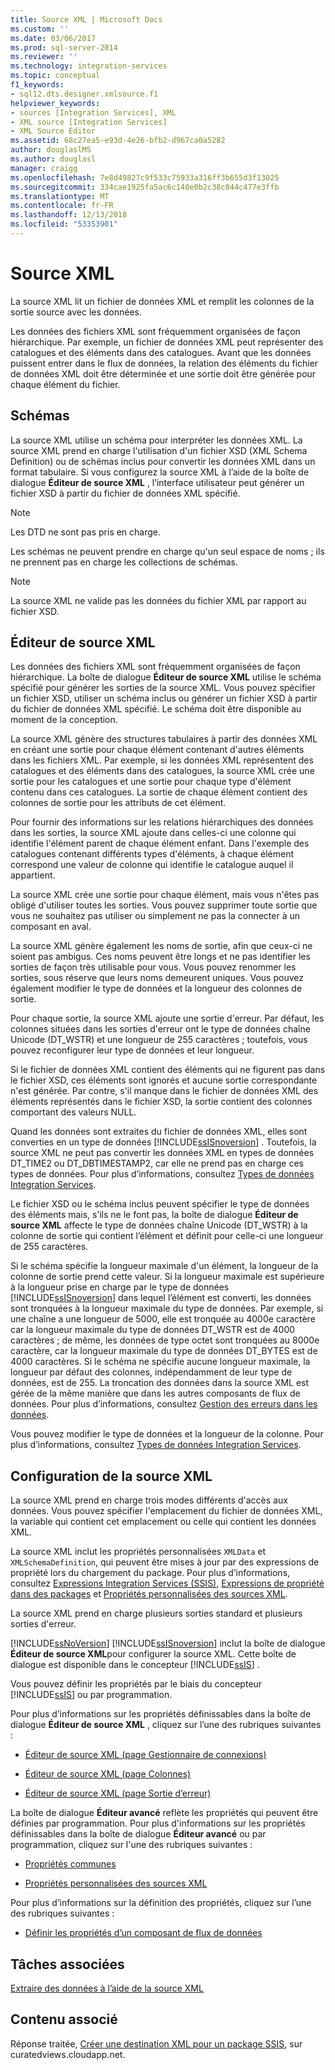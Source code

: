 ```yaml
---
title: Source XML | Microsoft Docs
ms.custom: ''
ms.date: 03/06/2017
ms.prod: sql-server-2014
ms.reviewer: ''
ms.technology: integration-services
ms.topic: conceptual
f1_keywords:
- sql12.dts.designer.xmlsource.f1
helpviewer_keywords:
- sources [Integration Services], XML
- XML source [Integration Services]
- XML Source Editor
ms.assetid: 68c27ea5-e93d-4e26-bfb2-d967ca0a5282
author: douglaslMS
ms.author: douglasl
manager: craigg
ms.openlocfilehash: 7e8d49827c9f533c75933a316ff3b655d3f13025
ms.sourcegitcommit: 334cae1925fa5ac6c140e0b2c38c844c477e3ffb
ms.translationtype: MT
ms.contentlocale: fr-FR
ms.lasthandoff: 12/13/2018
ms.locfileid: "53353901"
---
```

# <a name="xml-source"></a>Source XML
  La source XML lit un fichier de données XML et remplit les colonnes de la sortie source avec les données.  
  
 Les données des fichiers XML sont fréquemment organisées de façon hiérarchique. Par exemple, un fichier de données XML peut représenter des catalogues et des éléments dans des catalogues. Avant que les données puissent entrer dans le flux de données, la relation des éléments du fichier de données XML doit être déterminée et une sortie doit être générée pour chaque élément du fichier.  
  
## <a name="schemas"></a>Schémas  
 La source XML utilise un schéma pour interpréter les données XML. La source XML prend en charge l'utilisation d'un fichier XSD (XML Schema Definition) ou de schémas inclus pour convertir les données XML dans un format tabulaire. Si vous configurez la source XML à l’aide de la boîte de dialogue **Éditeur de source XML** , l’interface utilisateur peut générer un fichier XSD à partir du fichier de données XML spécifié.  
  
> [!NOTE]  
>  Les DTD ne sont pas pris en charge.  
  
 Les schémas ne peuvent prendre en charge qu'un seul espace de noms ; ils ne prennent pas en charge les collections de schémas.  
  
> [!NOTE]  
>  La source XML ne valide pas les données du fichier XML par rapport au fichier XSD.  
  
## <a name="xml-source-editor"></a>Éditeur de source XML  
 Les données des fichiers XML sont fréquemment organisées de façon hiérarchique. La boîte de dialogue **Éditeur de source XML** utilise le schéma spécifié pour générer les sorties de la source XML. Vous pouvez spécifier un fichier XSD, utiliser un schéma inclus ou générer un fichier XSD à partir du fichier de données XML spécifié. Le schéma doit être disponible au moment de la conception.  
  
 La source XML génère des structures tabulaires à partir des données XML en créant une sortie pour chaque élément contenant d'autres éléments dans les fichiers XML. Par exemple, si les données XML représentent des catalogues et des éléments dans des catalogues, la source XML crée une sortie pour les catalogues et une sortie pour chaque type d'élément contenu dans ces catalogues. La sortie de chaque élément contient des colonnes de sortie pour les attributs de cet élément.  
  
 Pour fournir des informations sur les relations hiérarchiques des données dans les sorties, la source XML ajoute dans celles-ci une colonne qui identifie l'élément parent de chaque élément enfant. Dans l'exemple des catalogues contenant différents types d'éléments, à chaque élément correspond une valeur de colonne qui identifie le catalogue auquel il appartient.  
  
 La source XML crée une sortie pour chaque élément, mais vous n'êtes pas obligé d'utiliser toutes les sorties. Vous pouvez supprimer toute sortie que vous ne souhaitez pas utiliser ou simplement ne pas la connecter à un composant en aval.  
  
 La source XML génère également les noms de sortie, afin que ceux-ci ne soient pas ambigus. Ces noms peuvent être longs et ne pas identifier les sorties de façon très utilisable pour vous. Vous pouvez renommer les sorties, sous réserve que leurs noms demeurent uniques. Vous pouvez également modifier le type de données et la longueur des colonnes de sortie.  
  
 Pour chaque sortie, la source XML ajoute une sortie d'erreur. Par défaut, les colonnes situées dans les sorties d'erreur ont le type de données chaîne Unicode (DT_WSTR) et une longueur de 255 caractères ; toutefois, vous pouvez reconfigurer leur type de données et leur longueur.  
  
 Si le fichier de données XML contient des éléments qui ne figurent pas dans le fichier XSD, ces éléments sont ignorés et aucune sortie correspondante n'est générée. Par contre, s'il manque dans le fichier de données XML des éléments représentés dans le fichier XSD, la sortie contient des colonnes comportant des valeurs NULL.  
  
 Quand les données sont extraites du fichier de données XML, elles sont converties en un type de données [!INCLUDE[ssISnoversion](../../includes/ssisnoversion-md.md)] . Toutefois, la source XML ne peut pas convertir les données XML en types de données DT_TIME2 ou DT_DBTIMESTAMP2, car elle ne prend pas en charge ces types de données. Pour plus d’informations, consultez [Types de données Integration Services](integration-services-data-types.md).  
  
 Le fichier XSD ou le schéma inclus peuvent spécifier le type de données des éléments mais, s’ils ne le font pas, la boîte de dialogue **Éditeur de source XML** affecte le type de données chaîne Unicode (DT_WSTR) à la colonne de sortie qui contient l’élément et définit pour celle-ci une longueur de 255 caractères.  
  
 Si le schéma spécifie la longueur maximale d'un élément, la longueur de la colonne de sortie prend cette valeur. Si la longueur maximale est supérieure à la longueur prise en charge par le type de données [!INCLUDE[ssISnoversion](../../includes/ssisnoversion-md.md)] dans lequel l’élément est converti, les données sont tronquées à la longueur maximale du type de données. Par exemple, si une chaîne a une longueur de 5000, elle est tronquée au 4000e caractère car la longueur maximale du type de données DT_WSTR est de 4000 caractères ; de même, les données de type octet sont tronquées au 8000e caractère, car la longueur maximale du type de données DT_BYTES est de 4000 caractères. Si le schéma ne spécifie aucune longueur maximale, la longueur par défaut des colonnes, indépendamment de leur type de données, est de 255. La troncation des données dans la source XML est gérée de la même manière que dans les autres composants de flux de données. Pour plus d’informations, consultez [Gestion des erreurs dans les données](error-handling-in-data.md).  
  
 Vous pouvez modifier le type de données et la longueur de la colonne. Pour plus d’informations, consultez [Types de données Integration Services](integration-services-data-types.md).  
  
## <a name="configuration-of-the-xml-source"></a>Configuration de la source XML  
 La source XML prend en charge trois modes différents d'accès aux données. Vous pouvez spécifier l'emplacement du fichier de données XML, la variable qui contient cet emplacement ou celle qui contient les données XML.  
  
 La source XML inclut les propriétés personnalisées `XMLData` et `XMLSchemaDefinition`, qui peuvent être mises à jour par des expressions de propriété lors du chargement du package. Pour plus d’informations, consultez [Expressions Integration Services &#40;SSIS&#41;](../expressions/integration-services-ssis-expressions.md), [Expressions de propriété dans des packages](../expressions/use-property-expressions-in-packages.md) et [Propriétés personnalisées des sources XML](xml-source-custom-properties.md).  
  
 La source XML prend en charge plusieurs sorties standard et plusieurs sorties d'erreur.  
  
 [!INCLUDE[ssNoVersion](../../includes/ssnoversion-md.md)] [!INCLUDE[ssISnoversion](../../includes/ssisnoversion-md.md)] inclut la boîte de dialogue **Éditeur de source XML**pour configurer la source XML. Cette boîte de dialogue est disponible dans le concepteur [!INCLUDE[ssIS](../../includes/ssis-md.md)] .  
  
 Vous pouvez définir les propriétés par le biais du concepteur [!INCLUDE[ssIS](../../includes/ssis-md.md)] ou par programmation.  
  
 Pour plus d’informations sur les propriétés définissables dans la boîte de dialogue **Éditeur de source XML** , cliquez sur l’une des rubriques suivantes :  
  
-   [Éditeur de source XML &#40;page Gestionnaire de connexions&#41;](../xml-source-editor-connection-manager-page.md)  
  
-   [Éditeur de source XML &#40;page Colonnes&#41;](../xml-source-editor-columns-page.md)  
  
-   [Éditeur de source XML &#40;page Sortie d’erreur&#41;](../xml-source-editor-error-output-page.md)  
  
 La boîte de dialogue **Éditeur avancé** reflète les propriétés qui peuvent être définies par programmation. Pour plus d'informations sur les propriétés définissables dans la boîte de dialogue **Éditeur avancé** ou par programmation, cliquez sur l'une des rubriques suivantes :  
  
-   [Propriétés communes](../common-properties.md)  
  
-   [Propriétés personnalisées des sources XML](xml-source-custom-properties.md)  
  
 Pour plus d’informations sur la définition des propriétés, cliquez sur l’une des rubriques suivantes :  
  
-   [Définir les propriétés d’un composant de flux de données](set-the-properties-of-a-data-flow-component.md)  
  
## <a name="related-tasks"></a>Tâches associées  
 [Extraire des données à l’aide de la source XML](xml-source.md)  
  
## <a name="related-content"></a>Contenu associé  
 Réponse traitée, [Créer une destination XML pour un package SSIS](https://go.microsoft.com/fwlink/?LinkId=321993), sur curatedviews.cloudapp.net.  
  
  
